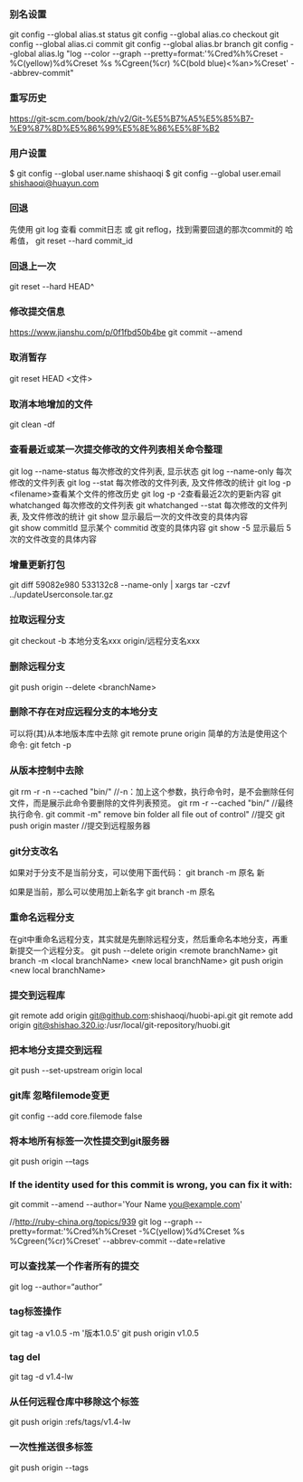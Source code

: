 ### 别名设置
git config --global alias.st status
git config --global alias.co checkout
git config --global alias.ci commit
git config --global alias.br branch
git config --global alias.lg "log --color --graph --pretty=format:'%Cred%h%Creset -%C(yellow)%d%Creset %s %Cgreen(%cr) %C(bold blue)<%an>%Creset' --abbrev-commit"

### 重写历史
https://git-scm.com/book/zh/v2/Git-%E5%B7%A5%E5%85%B7-%E9%87%8D%E5%86%99%E5%8E%86%E5%8F%B2

### 用户设置
$ git config --global user.name shishaoqi
$ git config --global user.email shishaoqi@huayun.com

### 回退
先使用 git log 查看 commit日志 或 git reflog，找到需要回退的那次commit的 哈希值，
git reset --hard commit_id

### 回退上一次
git reset --hard HEAD^

### 修改提交信息
https://www.jianshu.com/p/0f1fbd50b4be
git commit --amend

### 取消暂存
git reset HEAD <文件>

### 取消本地增加的文件
git clean -df

### 查看最近或某一次提交修改的文件列表相关命令整理
git log --name-status 每次修改的文件列表, 显示状态
git log --name-only 每次修改的文件列表
git log --stat 每次修改的文件列表, 及文件修改的统计
git log -p \<filename\>查看某个文件的修改历史
git log -p -2查看最近2次的更新内容
git whatchanged 每次修改的文件列表
git whatchanged --stat 每次修改的文件列表, 及文件修改的统计
git show 显示最后一次的文件改变的具体内容  
git show commitId 显示某个 commitid 改变的具体内容
git show -5 显示最后 5 次的文件改变的具体内容


### 增量更新打包
git diff  59082e980 533132c8 --name-only | xargs tar -czvf ../updateUserconsole.tar.gz


### 拉取远程分支
git checkout -b 本地分支名xxx origin/远程分支名xxx

### 删除远程分支
git push origin --delete \<branchName\>

### 删除不存在对应远程分支的本地分支
可以将(其)从本地版本库中去除
git remote prune origin
简单的方法是使用这个命令:
git fetch -p

### 从版本控制中去除
git rm -r -n --cached "bin/" //-n：加上这个参数，执行命令时，是不会删除任何文件，而是展示此命令要删除的文件列表预览。
git rm -r --cached  "bin/"      //最终执行命令. 
git commit -m" remove bin folder all file out of control"    //提交
git push origin master   //提交到远程服务器

### git分支改名
如果对于分支不是当前分支，可以使用下面代码：
    git branch -m 原名 新

如果是当前，那么可以使用加上新名字
    git branch -m 原名

### 重命名远程分支
在git中重命名远程分支，其实就是先删除远程分支，然后重命名本地分支，再重新提交一个远程分支。
git push --delete origin \<remote branchName\>
git branch -m \<local branchName\> \<new local branchName\>
git push origin \<new local branchName\>




### 提交到远程库
git remote add origin git@github.com:shishaoqi/huobi-api.git
git remote add origin git@shishao.320.io:/usr/local/git-repository/huobi.git

### 把本地分支提交到远程
git push --set-upstream origin local


### git库 忽略filemode变更
git config --add core.filemode false


### 将本地所有标签一次性提交到git服务器
git push origin -–tags



### If the identity used for this commit is wrong, you can fix it with:
git commit --amend --author='Your Name <you@example.com>'

//http://ruby-china.org/topics/939
git log --graph --pretty=format:'%Cred%h%Creset -%C(yellow)%d%Creset %s %Cgreen(%cr)%Creset' --abbrev-commit --date=relative

### 可以查找某一个作者所有的提交
git log --author=“author”

### tag标签操作
git tag -a v1.0.5 -m '版本1.0.5'
git push origin v1.0.5

### tag del
git tag -d v1.4-lw
### 从任何远程仓库中移除这个标签
git push origin :refs/tags/v1.4-lw

### 一次性推送很多标签
git push origin --tags